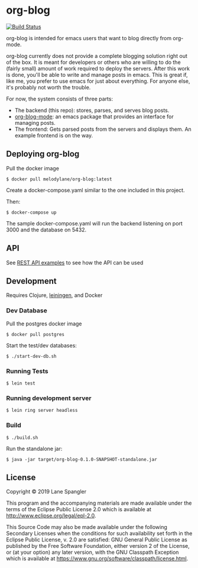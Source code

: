 # org-blog

[![Build Status](https://travis-ci.com/lane-s/org-blog.svg?branch=master)](https://travis-ci.com/lane-s/org-blog)

org-blog is intended for emacs users that want to blog directly from org-mode.

org-blog currently does not provide a complete blogging solution right out of the box. It is meant for developers or others who are willing to do the (fairly small) amount of work required to deploy the servers. After this work is done, you'll be able to write and manage posts in emacs. This is great if, like me, you prefer to use emacs for just about everything. For anyone else, it's probably not worth the trouble.

For now, the system consists of three parts:
- The backend (this repo): stores, parses, and serves blog posts.
- [org-blog-mode](https://github.com/lane-s/org-blog-mode): an emacs package that provides an interface for managing posts.
- The frontend: Gets parsed posts from the servers and displays them. An example frontend is on the way.

## Deploying org-blog 

Pull the docker image
    
    $ docker pull melodylane/org-blog:latest

Create a docker-compose.yaml similar to the one included in this project.

Then:

    $ docker-compose up
    
The sample docker-compose.yaml will run the backend listening on port 3000 and the database on 5432.

## API

See [REST API examples](./api_examples.http) to see how the API can be used

## Development

Requires Clojure, [leiningen](https://leiningen.org/), and Docker

### Dev Database
Pull the postgres docker image

    $ docker pull postgres
    
Start the test/dev databases:

    $ ./start-dev-db.sh

### Running Tests

    $ lein test

### Running development server

    $ lein ring server headless
    
### Build

    $ ./build.sh
    
Run the standalone jar:
    
    $ java -jar target/org-blog-0.1.0-SNAPSHOT-standalone.jar
## License

Copyright © 2019 Lane Spangler

This program and the accompanying materials are made available under the
terms of the Eclipse Public License 2.0 which is available at
http://www.eclipse.org/legal/epl-2.0.

This Source Code may also be made available under the following Secondary
Licenses when the conditions for such availability set forth in the Eclipse
Public License, v. 2.0 are satisfied: GNU General Public License as published by
the Free Software Foundation, either version 2 of the License, or (at your
option) any later version, with the GNU Classpath Exception which is available
at https://www.gnu.org/software/classpath/license.html.
